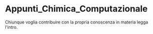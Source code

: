 # Appunti_Chimica_Computazionale
Chiunque voglia contribuire con la propria conoscenza in materia legga l'intro.
